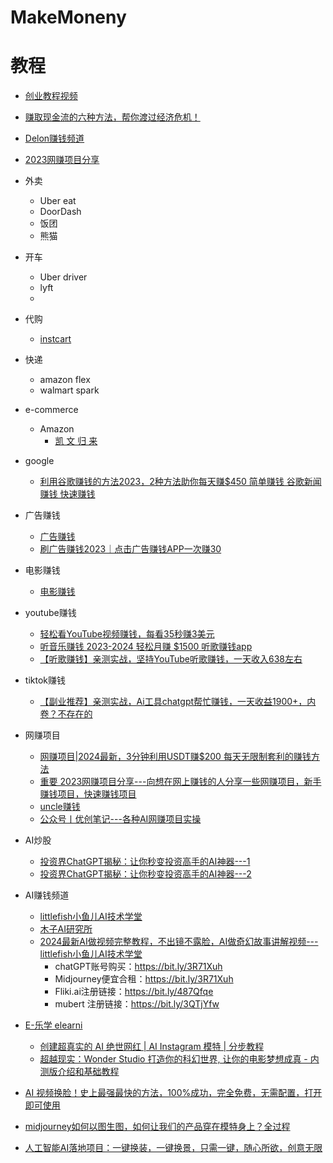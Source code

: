 # MakeMoneny

# 教程
* [创业教程视频](https://www.sinofu.com/)
* [赚取现金流的六种方法，帮你渡过经济危机！](https://www.youtube.com/watch?v=RJgcOw20Lx8&list=PLW0YSy-QDAyB8-GBWb5Gthn805mlWFuW3&index=6)
* [Delon赚钱频道](https://www.youtube.com/@Delon7777)
* [2023网赚项目分享](https://www.youtube.com/@zifeng-wang/videos)
 
* 外卖
  * Uber eat
  * DoorDash
  * 饭团
  * 熊猫 
* 开车
  * Uber driver
  * lyft
  *  
* 代购
  * [instcart]() 
* 快递
  * amazon flex
  * walmart spark 
* e-commerce
  * Amazon
    * [凯 文 归 来](https://www.youtube.com/c/rongnan/videos)

* google
  * [利用谷歌赚钱的方法2023，2种方法助你每天赚$450 简单赚钱 谷歌新闻赚钱 快速赚钱](https://www.youtube.com/watch?v=JGlaRUvul3c)
* 广告赚钱
  * [广告赚钱](https://www.youtube.com/@RICHER666)
  * [刷广告赚钱2023｜点击广告赚钱APP一次赚30 ](https://www.youtube.com/watch?v=9KC6AcLhEYI)
* 电影赚钱
  * [电影赚钱](https://www.youtube.com/watch?v=rM9mOzdnmzU) 
* youtube赚钱
  * [轻松看YouTube视频赚钱，每看35秒赚3美元](https://www.youtube.com/watch?v=vgak35sBS3U)
  * [听音乐赚钱 2023-2024 轻松月赚 $1500 听歌赚钱app](https://www.youtube.com/watch?v=Uk1jKTJsBJk)
  * [【听歌赚钱】亲测实战，坚持YouTube听歌赚钱，一天收入638左右](https://www.youtube.com/watch?v=IvMTYIfzsyk)
* tiktok赚钱
  * [【副业推荐】亲测实战，Ai工具chatgpt帮忙赚钱，一天收益1900+，内卷？不存在的](https://www.youtube.com/watch?v=ejILoO_D6bY) 

* 网赚项目
  * [网赚项目|2024最新，3分钟利用USDT赚$200 每天无限制套利的赚钱方法 ](https://www.youtube.com/watch?v=okbNDGEWE0w&list=PLeFiV6PL92RY__Y8IBCoPZWe-OsIvjK4e)  
  * [重要  2023网赚项目分享---向想在网上赚钱的人分享一些网赚项目，新手赚钱项目，快速赚钱项目](https://www.youtube.com/@zifeng-wang)
  * [uncle赚钱](https://www.youtube.com/@dashuwangzhuan410)
  * [公众号丨优创笔记---各种AI网赚项目实操](https://www.youtube.com/@user-ly7rm4dt9v/videos)
* AI炒股
  * [投资界ChatGPT揭秘：让你秒变投资高手的AI神器---1](https://www.youtube.com/shorts/WU9yQugHuTk) 
  * [投资界ChatGPT揭秘：让你秒变投资高手的AI神器---2](https://finchat.io/pricing/) 

* AI赚钱频道
  * [littlefish小鱼儿AI技术学堂](https://www.youtube.com/@xiaoyuerjishu)
  * [木子AI研究所](https://www.youtube.com/@muziailab)
  * [2024最新AI做视频完整教程，不出镜不露脸，AI做奇幻故事讲解视频---littlefish小鱼儿AI技术学堂](https://www.youtube.com/watch?v=OhUZui9aDDs)
    * chatGPT账号购买：https://bit.ly/3R71Xuh
    * Midjourney便宜合租：https://bit.ly/3R71Xuh
    * Fliki.ai注册链接：https://bit.ly/487Qfqe
    * mubert 注册链接：https://bit.ly/3QTjYfw
 * [E-乐学 elearni](https://www.youtube.com/@elearni)
   * [创建超真实的 AI 绝世网红 | AI Instagram 模特 | 分步教程](https://www.youtube.com/watch?v=zHxAQybpybU) 
   * [超越现实：Wonder Studio 打造你的科幻世界, 让你的电影梦想成真 - 内测版介绍和基础教程](https://www.youtube.com/watch?v=oPnvTZCbyXQ)
* [AI 视频换脸！史上最强最快的方法，100%成功，完全免费，无需配置，打开即可使用](https://www.youtube.com/watch?v=nSDz2W7SbOk)
* [midjourney如何以图生图，如何让我们的产品穿在模特身上？全过程](https://www.youtube.com/watch?v=HDQGjoynSnE)
* [人工智能AI落地项目：一键换装，一键换景，只需一键，随心所欲，创意无限](https://www.youtube.com/watch?v=RUs_BGIPrZo)
